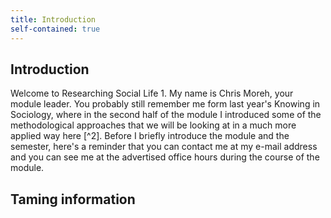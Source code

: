 ```yaml
---
title: Introduction
self-contained: true
---
```


## Introduction

Welcome to Researching Social Life 1. My name is Chris Moreh, your module leader.
You probably still remember me form last year's Knowing in Sociology, where in the second half of the module I introduced some of the methodological approaches that we will be looking at in a much more applied way here [^2].
Before I briefly introduce the module and the semester, here's a reminder that you can contact me at my e-mail address and you can see me at the advertised office hours during the course of the module.


## Taming information

